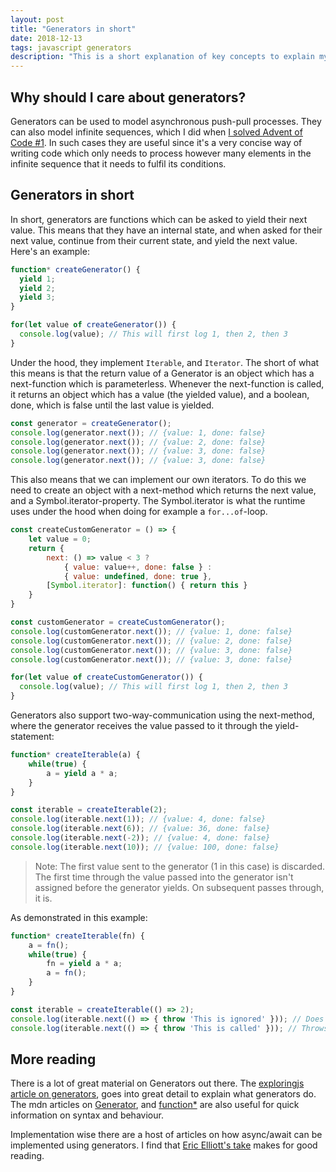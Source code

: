 ```yaml
---
layout: post
title: "Generators in short"
date: 2018-12-13
tags: javascript generators
description: "This is a short explanation of key concepts to explain my solution to Advent of Code #1."
---
```


Why should I care about generators?
---
Generators can be used to model asynchronous push-pull processes. They can also model infinite sequences, which I did when [I solved Advent of Code #1](/2018-12-13/stumbling-through-aoc-1/). In such cases they are useful since it's a very concise way of writing code which only needs to process however many elements in the infinite sequence that it needs to fulfil its conditions.

Generators in short
---
In short, generators are functions which can be asked to yield their next value. This means that they have an internal state, and when asked for their next value, continue from their current state, and yield the next value. Here's an example:

```js
function* createGenerator() {
  yield 1;
  yield 2;
  yield 3;
}

for(let value of createGenerator()) {
  console.log(value); // This will first log 1, then 2, then 3
}
```

Under the hood, they implement `Iterable`, and `Iterator`. The short of what this means is that the return value of a Generator is an object which has a next-function which is parameterless. Whenever the next-function is called, it returns an object which has a value (the yielded value), and a boolean, done, which is false until the last value is yielded.

```js
const generator = createGenerator();
console.log(generator.next()); // {value: 1, done: false}
console.log(generator.next()); // {value: 2, done: false}
console.log(generator.next()); // {value: 3, done: false}
console.log(generator.next()); // {value: 3, done: false}
```

This also means that we can implement our own iterators. To do this we need to create an object with a next-method which returns the next value, and a Symbol.iterator-property. The Symbol.iterator is what the runtime uses under the hood when doing for example a `for...of`-loop.

```js
const createCustomGenerator = () => {
    let value = 0;
    return {
        next: () => value < 3 ?
            { value: value++, done: false } :
            { value: undefined, done: true },
        [Symbol.iterator]: function() { return this }
    }
}

const customGenerator = createCustomGenerator();
console.log(customGenerator.next()); // {value: 1, done: false}
console.log(customGenerator.next()); // {value: 2, done: false}
console.log(customGenerator.next()); // {value: 3, done: false}
console.log(customGenerator.next()); // {value: 3, done: false}

for(let value of createCustomGenerator()) {
  console.log(value); // This will first log 1, then 2, then 3
}
```

Generators also support two-way-communication using the next-method, where the generator receives the value passed to it through the yield-statement:

```js
function* createIterable(a) {
    while(true) {
        a = yield a * a;
    }
}

const iterable = createIterable(2);
console.log(iterable.next(1)); // {value: 4, done: false}
console.log(iterable.next(6)); // {value: 36, done: false}
console.log(iterable.next(-2)); // {value: 4, done: false}
console.log(iterable.next(10)); // {value: 100, done: false}
```

> Note: The first value sent to the generator (1 in this case) is discarded. The first time through the value passed into the generator isn't assigned before the generator yields. On subsequent passes through, it is.

As demonstrated in this example:

```js
function* createIterable(fn) {
    a = fn();
    while(true) {
        fn = yield a * a;
        a = fn();
    }
}

const iterable = createIterable(() => 2);
console.log(iterable.next(() => { throw 'This is ignored' })); // Does not throw
console.log(iterable.next(() => { throw 'This is called' })); // Throws
```



More reading
---
There is a lot of great material on Generators out there. The [exploringjs article on generators](http://exploringjs.com/es6/ch_generators.html#sec_overview-generators), goes into great detail to explain what generators do. The mdn articles on [Generator](https://developer.mozilla.org/en-US/docs/Web/JavaScript/Reference/Global_Objects/Generator), and [function\*](https://developer.mozilla.org/en-US/docs/Web/JavaScript/Reference/Statements/function*) are also useful for quick information on syntax and behaviour. 

Implementation wise there are  a host of articles on how async/await can be implemented using generators. I find that [Eric Elliott's take](https://medium.com/javascript-scene/the-hidden-power-of-es6-generators-observable-async-flow-control-cfa4c7f31435) makes for good reading.